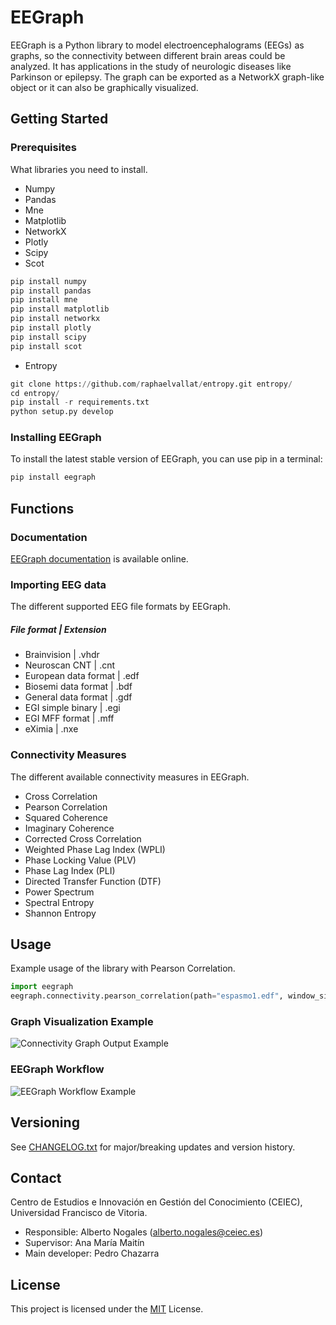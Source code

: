 # EEGraph

EEGraph is a Python library to model electroencephalograms (EEGs) as graphs, so the connectivity between different brain areas could be analyzed. It has applications
in the study of neurologic diseases like Parkinson or epilepsy. The graph can be exported as a NetworkX graph-like object or it can also be graphically visualized. 


## Getting Started


### Prerequisites

What libraries you need to install.

* Numpy
* Pandas
* Mne
* Matplotlib
* NetworkX
* Plotly
* Scipy
* Scot
```python
pip install numpy
pip install pandas
pip install mne
pip install matplotlib
pip install networkx
pip install plotly
pip install scipy
pip install scot
```
* Entropy
```python
git clone https://github.com/raphaelvallat/entropy.git entropy/
cd entropy/
pip install -r requirements.txt
python setup.py develop
```

### Installing EEGraph

To install the latest stable version of EEGraph, you can use pip in a terminal:

```python
pip install eegraph
```

## Functions

### Documentation
[EEGraph documentation](https://github.com/ufvceiec/EEGRAPH/wiki) is available online.

### Importing EEG data 
The different supported EEG file formats by EEGraph.

##### File format | Extension
* Brainvision | .vhdr
* Neuroscan CNT  | .cnt
* European data format | .edf
* Biosemi data format | .bdf
* General data format | .gdf
* EGI simple binary | .egi
* EGI MFF format | .mff
* eXimia | .nxe

### Connectivity Measures
The different available connectivity measures in EEGraph. 

* Cross Correlation
* Pearson Correlation
* Squared Coherence
* Imaginary Coherence
* Corrected Cross Correlation
* Weighted Phase Lag Index (WPLI)
* Phase Locking Value (PLV)
* Phase Lag Index (PLI)
* Directed Transfer Function (DTF)
* Power Spectrum
* Spectral Entropy
* Shannon Entropy


## Usage
Example usage of the library with Pearson Correlation. 
```python
import eegraph
eegraph.connectivity.pearson_correlation(path="espasmo1.edf", window_size = 2, exclude = ['EEG TAntI1-TAntI', 'EEG TAntD1-TAntD'])
```

### Graph Visualization Example

![Connectivity Graph Output Example](https://github.com/ufvceiec/EEGRAPH/blob/develop/demo/eegraph_output.gif)

### EEGraph Workflow
![EEGraph Workflow Example](https://github.com/ufvceiec/EEGRAPH/blob/develop/demo/eegraph_workflow.png)

## Versioning
See [CHANGELOG.txt](CHANGELOG.txt) for major/breaking updates and version history.

## Contact
Centro de Estudios e Innovación en Gestión del Conocimiento (CEIEC), Universidad Francisco de Vitoria.
* Responsible: Alberto Nogales (alberto.nogales@ceiec.es)
* Supervisor: Ana María Maitín
* Main developer: Pedro Chazarra

## License

This project is licensed under the [MIT](https://choosealicense.com/licenses/mit/) License.






